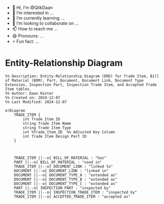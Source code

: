 - 👋 Hi, I’m @QlikDaan
- 👀 I’m interested in ...
- 🌱 I’m currently learning ...
- 💞️ I’m looking to collaborate on ...
- 📫 How to reach me ...
- 😄 Pronouns: ...
- ⚡ Fun fact: ...

<!---
QlikDaan/QlikDaan is a ✨ special ✨ repository because its `README.md` (this file) appears on your GitHub profile.
You can click the Preview link to take a look at your changes.
--->
# Entity-Relationship Diagram

```mermaid
%% Description: Entity-Relationship Diagram (ERD) for Trade Item, Bill of Material (BOM), Part, Document, Document Link, Document Type Extension, Inspection Part, Inspection Trade Item, and Accepted Trade Item tables.
%% Author: Daan Koster
%% Created on: 2024-12-07
%% Last Modified: 2024-12-07

erDiagram
    TRADE_ITEM {
        int Trade_Item_ID
        string Trade Item Name
        string Trade Item Type
        int %Trade_Item_ID  %% Adjusted Key Column
        int Trade Item Design Part ID
    }

    

    TRADE_ITEM ||--o{ BILL_OF_MATERIAL : "has"
    PART ||--o{ BILL_OF_MATERIAL : "used in"
    TRADE_ITEM ||--o{ DOCUMENT_LINK : "linked to"
    DOCUMENT ||--o{ DOCUMENT_LINK : "linked in"
    DOCUMENT ||--o{ DOCUMENT_TYPE_A : "extended as"
    DOCUMENT ||--o{ DOCUMENT_TYPE_B : "extended as"
    DOCUMENT ||--o{ DOCUMENT_TYPE_C : "extended as"
    PART ||--o{ INSPECTION_PART : "inspected by"
    TRADE_ITEM ||--o{ INSPECTION_TRADE_ITEM : "inspected by"
    TRADE_ITEM ||--o{ ACCEPTED_TRADE_ITEM : "accepted as"
